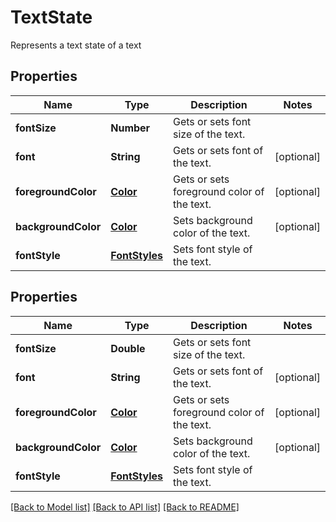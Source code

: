 
# TextState
Represents a text state of a text

## Properties
Name | Type | Description | Notes
------------ | ------------- | ------------- | -------------
**fontSize** | **Number** | Gets or sets font size of the text. | 
**font** | **String** | Gets or sets font of the text. | [optional]
**foregroundColor** | [**Color**](Color.md) | Gets or sets foreground color of the text. | [optional]
**backgroundColor** | [**Color**](Color.md) | Sets background color of the text. | [optional]
**fontStyle** | [**FontStyles**](FontStyles.md) | Sets font style of the text. | 


## Properties
Name | Type | Description | Notes
------------ | ------------- | ------------- | -------------
**fontSize** | **Double** | Gets or sets font size of the text. | 
**font** | **String** | Gets or sets font of the text. |  [optional]
**foregroundColor** | [**Color**](Color.md) | Gets or sets foreground color of the text. |  [optional]
**backgroundColor** | [**Color**](Color.md) | Sets background color of the text. |  [optional]
**fontStyle** | [**FontStyles**](FontStyles.md) | Sets font style of the text. | 

[[Back to Model list]](../../README.md#documentation-for-models) [[Back to API list]](../../README.md#documentation-for-api-endpoints) [[Back to README]](../../README.md)



